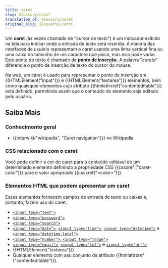 ```yaml
---
title: caret
slug: Glossary/caret
translation_of: Glossary/caret
original_slug: Glossario/caret
---
```

Um **caret** (às vezes chamado de "cursor de texto") é um indicador exibido na tela para indicar onde a entrada de texto será inserida. A maioria das interfaces de usuário representam o caret usando uma linha vertical fina ou uma caixa do tamanho de um caractere que pisca, mas isso pode variar. Este ponto do texto é chamado de **ponto de inserção.** A palavra "_careta_" diferencia o ponto de inserção de texto do cursor do mouse.

Na web, um caret é usado para representar o ponto de inserção em {{HTMLElement("input")}} e {{HTMLElement("textarea")}} elementos, bem como quaisquer elementos cujo atributo {{htmlattrxref("contenteditable")}} está definido, permitindo assim que o conteúdo do elemento seja editado pelo usuário.

## Saiba Mais

### Conhecimento geral

- {{interwiki("wikipedia", "Caret navigation")}} no Wikipedia

### CSS relacionado com o caret

Você pode definir a cor do caret para o conteúdo editável de um determinado elemento definindo a propriedade CSS {{cssxref ("caret-color")}} para o valor apropriado {{cssxref("&lt;color&gt;")}}

### Elementos HTML que podem apresentar um caret

Esses elementos fornecem campos de entrada de texto ou caixas e, portanto, fazem uso do caret.

- [`<input type="text">`](/pt-BR/docs/Web/HTML/Element/input/text)
- [`<input type="password">`](/pt-BR/docs/Web/HTML/Element/input/password)
- [`<input type="search">`](/pt-BR/docs/Web/HTML/Element/input/search)
- [`<input type="date">`](/pt-BR/docs/Web/HTML/Element/input/date), [`<input type="time">`](/pt-BR/docs/Web/HTML/Element/input/time), [`<input type="datetime">`](/pt-BR/docs/Web/HTML/Element/input/datetime) e [`<input type="datetime-local">`](/pt-BR/docs/Web/HTML/Element/input/datetime-local)
- [`<input type="number">`](/pt-BR/docs/Web/HTML/Element/input/number)[, ](/pt-BR/docs/Web/HTML/Element/input/number)[`<input type="range">`](/pt-BR/docs/Web/HTML/Element/input/range)
- [`<input type="email">`](/pt-BR/docs/Web/HTML/Element/input/email), [`<input type="tel">`](/pt-BR/docs/Web/HTML/Element/input/tel) e [`<input type="url">`](/pt-BR/docs/Web/HTML/Element/input/url)
- {{HTMLElement("textarea")}}
- Qualquer elemento com seu conjunto de atributo {{htmlattrxref ("contenteditable")}}.
